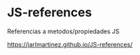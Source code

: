 # JS-references
Referencias a metodos/propiedades JS

https://jarlmartinez.github.io/JS-references/
